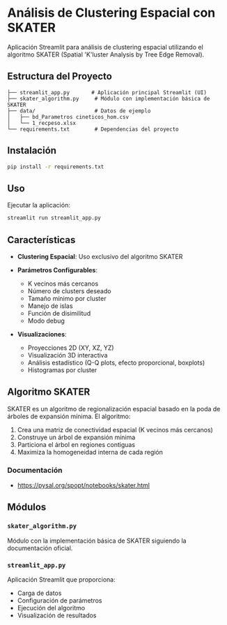 # Análisis de Clustering Espacial con SKATER

Aplicación Streamlit para análisis de clustering espacial utilizando el algoritmo SKATER (Spatial 'K'luster Analysis by Tree Edge Removal).

## Estructura del Proyecto

```
├── streamlit_app.py       # Aplicación principal Streamlit (UI)
├── skater_algorithm.py     # Módulo con implementación básica de SKATER
├── data/                   # Datos de ejemplo
│   ├── bd_Parametros cineticos_hom.csv
│   └── 1_recpeso.xlsx
└── requirements.txt        # Dependencias del proyecto
```

## Instalación

```bash
pip install -r requirements.txt
```

## Uso

Ejecutar la aplicación:

```bash
streamlit run streamlit_app.py
```

## Características

- **Clustering Espacial**: Uso exclusivo del algoritmo SKATER
- **Parámetros Configurables**:
  - K vecinos más cercanos
  - Número de clusters deseado
  - Tamaño mínimo por cluster
  - Manejo de islas
  - Función de disimilitud
  - Modo debug

- **Visualizaciones**:
  - Proyecciones 2D (XY, XZ, YZ)
  - Visualización 3D interactiva
  - Análisis estadístico (Q-Q plots, efecto proporcional, boxplots)
  - Histogramas por cluster

## Algoritmo SKATER

SKATER es un algoritmo de regionalización espacial basado en la poda de árboles de expansión mínima. El algoritmo:

1. Crea una matriz de conectividad espacial (K vecinos más cercanos)
2. Construye un árbol de expansión mínima
3. Particiona el árbol en regiones contiguas
4. Maximiza la homogeneidad interna de cada región

### Documentación

- https://pysal.org/spopt/notebooks/skater.html

## Módulos

### `skater_algorithm.py`

Módulo con la implementación básica de SKATER siguiendo la documentación oficial.

### `streamlit_app.py`

Aplicación Streamlit que proporciona:
- Carga de datos
- Configuración de parámetros
- Ejecución del algoritmo
- Visualización de resultados

